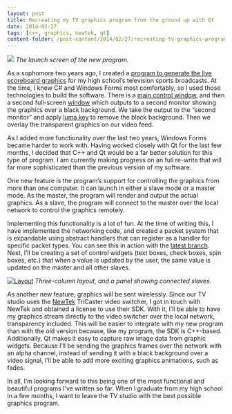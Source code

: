 ```yaml
---
layout: post
title: Recreating my TV graphics program from the ground up with Qt
date: 2014-02-27
tags: [c++, graphics, newtek, qt]
content-folder: /post-content/2014/02/27/recreating-tv-graphics-program
---
```


<div class="image-left">
  <img src="{{page.content-folder}}/launch.png" />
  <em>The launch screen of the new program.</em>
</div>

As a sophomore two years ago, I created a
[program to generate the live scoreboard graphics](https://github.com/dag10/tetv-graphics/tree/old)
for my high school’s television sports broadcasts. At the time, I knew C# and
Windows Forms most comfortably, so I used those technologies to build the
software. There is a [main control window]({{page.content-folder}}/main-control-window.png),
and then a second full-screen [window]({{page.content-folder}}/output-window.png)
which outputs to a second monitor showing the graphics over a black
background. We take the output to the “second monitor” and apply
[luma key](http://en.wikipedia.org/wiki/Luma_key) to remove the black
background. Then we overlay the transparent graphics on our video feed.
<!-- more -->
As I added more functionality over the last two years, Windows Forms became
harder to work with. Having worked closely with Qt for the last few months, I
decided that C++ and Qt would be a far better solution for this type of
program. I am currently making progress on an full re-write that will far more
sophisticated than the previous version of my software.

One new feature is the program’s support for controlling the graphics from
more than one computer. It can launch in either a slave mode or a master mode.
As the master, the program will render and output the actual graphics. As a
slave, the program will connect to the master over the local network to
control the graphics remotely.

Implementing this functionality is a lot of fun. At the time of writing this,
I have implemented the networking code, and created a packet system that is
expandable using abstract handlers that can register as a handler for specific
packet types. You can see this in action with the
[latest branch](https://github.com/dag10/tetv-graphics/blob/master/tetv-graphics/tetv-graphics/net/AbstractNetHandler.h).
Next, I’ll be creating a set of control widgets (text boxes, check boxes,
spin boxes, etc.) that when a value is updated by the user, the same value is
updated on the master and all other slaves.

[![Layout]({{page.content-folder}}/layout.png "Three-column layout.")]({{page.content-folder}}/layout.png)
*Three-column layout, and a panel showing connected slaves.*

As another new feature, graphics will be sent wirelessly. Since our TV studio
uses the
[NewTek](http://www.newtek.com/) TriCaster video switcher, I got in touch with
NewTek and obtained a license to use their SDK. With it, I’ll be able to have
my graphics stream directly to the video switcher over the local network,
transparency included. This will be easier to integrate with my new program
than with the old version because, like my program, the SDK is C++-based.
Additionally, Qt makes it easy to capture raw image data from graphic widgets.
Because I’ll be sending the graphics frames over the network with an alpha
channel, instead of sending it with a black background over a video signal,
I’ll be able to add more exciting graphics animations, such as fades.

In all, I’m looking forward to this being one of the most functional and
beautiful programs I’ve written so far. When I graduate from my high school
in a few months, I want to leave the TV studio with the best possible graphics
program.


